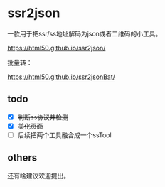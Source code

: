 # ssr2json

一款用于把ssr/ss地址解码为json或者二维码的小工具。

https://html50.github.io/ssr2json/

批量转：

https://html50.github.io/ssr2jsonBat/


## todo

- [x] ~~判断ss协议并检测~~
- [x] ~~美化页面~~
- [ ] 后续把两个工具融合成一个ssTool

## others
还有啥建议欢迎提出。